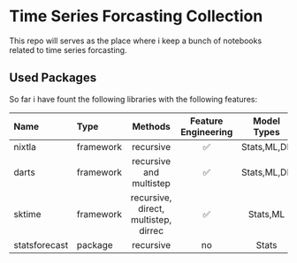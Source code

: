 # Time Series Forcasting Collection
This repo will serves as the place where i keep a bunch of notebooks related to time series forcasting. 

## Used Packages

So far i have fount the following libraries with the following features:


|Name| Type | Methods | Feature Engineering | Model Types | 
|:------|:------|:-------------:|:----------------------:|:---------------------:|
|nixtla| framework |recursive|✅| Stats,ML,DL|
|darts|framework | recursive and multistep|✅|Stats,ML,DL|
|sktime| framework |recursive, direct, multistep, dirrec|✅|Stats,ML|
|statsforecast | package | recursive | no | Stats | 

  


